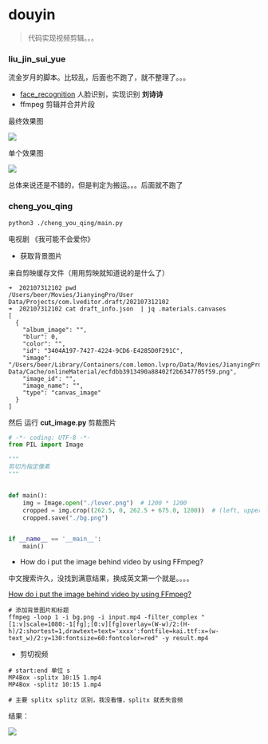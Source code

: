 # douyin

> 代码实现视频剪辑。。。

### liu_jin_sui_yue

流金岁月的脚本。比较乱，后面也不跑了，就不整理了。。。

- [face_recognition](https://github.com/ageitgey/face_recognition) 人脸识别，实现识别 **刘诗诗**
- ffmpeg 剪辑并合并片段

最终效果图

![](https://beef-1256523277.cos.ap-chengdu.myqcloud.com/uPic/gCjiLq.png)

单个效果图

![](https://beef-1256523277.cos.ap-chengdu.myqcloud.com/uPic/Dq619l.png)

总体来说还是不错的，但是判定为搬运。。。后面就不跑了

### cheng_you_qing

```shell
python3 ./cheng_you_qing/main.py
```

电视剧 《我可能不会爱你》

- 获取背景图片

来自剪映缓存文件（用用剪映就知道说的是什么了）

```
➜  202107312102 pwd
/Users/beer/Movies/JianyingPro/User Data/Projects/com.lveditor.draft/202107312102
➜  202107312102 cat draft_info.json  | jq .materials.canvases
[
  {
    "album_image": "",
    "blur": 0,
    "color": "",
    "id": "3404A197-7427-4224-9CD6-E4285D0F291C",
    "image": "/Users/beer/Library/Containers/com.lemon.lvpro/Data/Movies/JianyingPro/User Data/Cache/onlineMaterial/ecfdbb3913490a88402f2b6347705f59.png",
    "image_id": "",
    "image_name": "",
    "type": "canvas_image"
  }
]
```

然后 运行  **cut_image.py** 剪裁图片

````python
# -*- coding: UTF-8 -*-
from PIL import Image

"""
剪切为指定像素
"""


def main():
    img = Image.open("./lover.png")  # 1200 * 1200
    cropped = img.crop((262.5, 0, 262.5 + 675.0, 1200))  # (left, upper, right, lower)
    cropped.save("./bg.png")


if __name__ == '__main__':
    main()
````

- How do i put the image behind video by using FFmpeg?

中文搜索许久，没找到满意结果，换成英文第一个就是。。。。

[How do i put the image behind video by using FFmpeg?](https://video.stackexchange.com/questions/16975/how-do-i-put-the-image-behind-video-by-using-ffmpeg)

```shell
# 添加背景图片和标题
ffmpeg -loop 1 -i bg.png -i input.mp4 -filter_complex "[1:v]scale=1080:-1[fg];[0:v][fg]overlay=(W-w)/2:(H-h)/2:shortest=1,drawtext=text='xxxx':fontfile=kai.ttf:x=(w-text_w)/2:y=130:fontsize=60:fontcolor=red" -y result.mp4
```

- 剪切视频

```shell
# start:end 单位 s
MP4Box -splitx 10:15 1.mp4
MP4Box -splitz 10:15 1.mp4

# 主要 splitx splitz 区别，我没看懂，splitx 就丢失音频
```

结果：

![](https://beef-1256523277.cos.ap-chengdu.myqcloud.com/uPic/aZZbfq.png)


